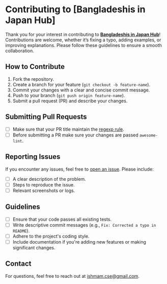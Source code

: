 # Contributing to [Bangladeshis in Japan Hub]

Thank you for your interest in contributing to **[Bangladeshis in Japan Hub](https://github.com/IshmamAbir/Bangladeshis-in-Japan-Hub)**!
Contributions are welcome, whether it’s fixing a typo, adding examples, or improving explanations.
Please follow these guidelines to ensure a smooth collaboration.

## How to Contribute

1. Fork the repository.
2. Create a branch for your feature (`git checkout -b feature-name`).
3. Commit your changes with a clear and concise commit message.
4. Push to your branch (`git push origin feature-name`).
5. Submit a pull request (PR) and describe your changes.

## Submitting Pull Requests

- [ ] Make sure that your PR title maintain the [regexp rule][regexp_rule].
- [ ] Before submitting a PR make sure your changes are passed `awesome-lint`.

## Reporting Issues

If you encounter any issues, feel free to [open an issue](https://github.com/IshmamAbir/Bangladeshis-in-Japan-Hub/issues). Please include:

- [ ] A clear description of the problem.
- [ ] Steps to reproduce the issue.
- [ ] Relevant screenshots or logs.

## Guidelines

- [ ] Ensure that your code passes all existing tests.
- [ ] Write descriptive commit messages (e.g., `Fix: Corrected a typo in README`).
- [ ] Adhere to the project's coding style.
- [ ] Include documentation if you're adding new features or making significant changes.

## Contact

For questions, feel free to reach out at [ishmam.cse@gmail.com](mailto:ishmam.cse@gmail.com).

[regexp_rule]: https://github.com/IshmamAbir/Bangladeshis-in-Japan-Hub/blob/main/.github/workflows/pr-title.yml#L17
